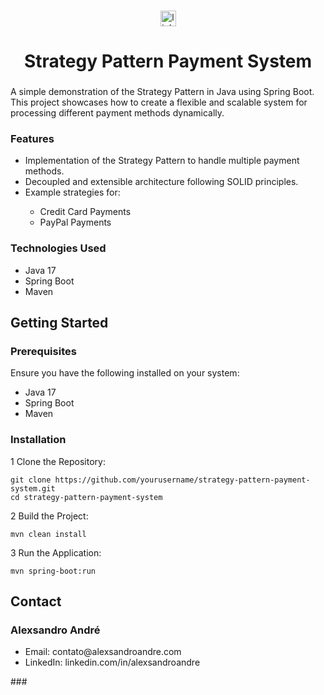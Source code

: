###

<div align="center">
  <a href="https://www.linkedin.com/in/alexsandroandre/"><img src="https://img.shields.io/static/v1?message=LinkedIn&logo=linkedin&label=&color=0077B5&logoColor=white&labelColor=&style=for-the-badge" height="25" alt="linkedin logo"  /></a>
</div>

###

<h1 align="center">Strategy Pattern Payment System</h1>

###

<p>
A simple demonstration of the Strategy Pattern in Java using Spring Boot. This project showcases how to create a flexible and scalable system for processing different payment methods dynamically.
</p>

<h3>Features</h3>

<ul>
  <li>Implementation of the Strategy Pattern to handle multiple payment methods.</li>
  <li>Decoupled and extensible architecture following SOLID principles.</li>
  <li>Example strategies for:</li>
  <ul>
      <li>Credit Card Payments</li>
      <li>PayPal Payments</li>
  </ul>
</ul>

<h3>Technologies Used</h3>

<ul>
  <li>Java 17</li>
  <li>Spring Boot</li>
  <li>Maven</li>
</ul>

<h2>Getting Started</h2>

<h3>Prerequisites</h3>

<p>Ensure you have the following installed on your system:</p>

<ul>
  <li>Java 17</li>
  <li>Spring Boot</li>
  <li>Maven</li>
</ul>

<h3>Installation</h3>

1 Clone the Repository:

```
git clone https://github.com/yourusername/strategy-pattern-payment-system.git
cd strategy-pattern-payment-system
```

2 Build the Project:

```
mvn clean install
```

3 Run the Application:

```
mvn spring-boot:run
```

<h2>Contact</h2>

<h3>Alexsandro André</h3>
<ul>
  <li>Email: contato@alexsandroandre.com</li>
  <li>LinkedIn: linkedin.com/in/alexsandroandre</li>
</ul>
### 
